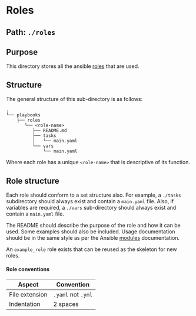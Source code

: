 # Roles

## Path: `./roles`

## Purpose

This directory stores all the ansible [roles](http://docs.ansible.com/ansible/latest/playbooks_roles.html) that are used.

## Structure

The general structure of this sub-directory is as follows:

```
.
└── playbooks
    ├── roles
       └── <role-name>
          ├── README.md
          ├── tasks
          │   └── main.yaml
          └── vars
              └── main.yaml
```

Where each role has a unique `<role-name>` that is descriptive of its function.

## Role structure

Each role should conform to a set structure also. For example, a `./tasks` subdirectory should always exist and contain a `main.yaml` file. Also, if variables are required, a `./vars` sub-directory should always exist and contain a `main.yaml` file.

The README should describe the purpose of the role and how it can be used. Some examples should also be included. Usage documentation should be in the same style as per the Ansible [modules](http://docs.ansible.com/ansible/latest/modules_by_category.html) documentation.

An `example_role` role exists that can be reused as the skeleton for new roles.

#### Role conventions

| Aspect | Convention |
| --- | --- |
| File extension | `.yaml` not `.yml` |
| Indentation | 2 spaces |
